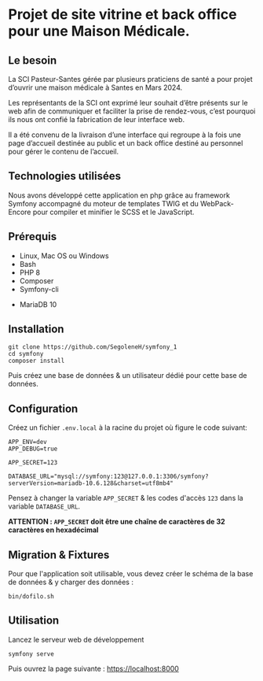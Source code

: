 # Projet de site vitrine et back office pour une Maison Médicale.

## Le besoin

La SCI Pasteur-Santes gérée par plusieurs praticiens de santé a pour projet
d’ouvrir une maison médicale à Santes en Mars 2024.

Les représentants de la SCI ont exprimé leur souhait d’être présents sur le
web afin de communiquer et faciliter la prise de rendez-vous, c’est pourquoi ils nous
ont confié la fabrication de leur interface web.

Il a été convenu de la livraison d’une interface qui regroupe à la fois une page
d’accueil destinée au public et un back office destiné au personnel pour gérer le
contenu de l’accueil.


## Technologies utilisées
Nous avons développé cette application en php grâce au framework Symfony
accompagné du moteur de templates TWIG et du WebPack-Encore pour compiler et
minifier le SCSS et le JavaScript.

## Prérequis

- Linux, Mac OS ou Windows
- Bash
- PHP 8
- Composer
- Symfony-cli
* MariaDB 10


## Installation

```
git clone https://github.com/SegoleneH/symfony_1
cd symfony
composer install
```

Puis créez une base de données & un utilisateur dédié pour cette base de données.


## Configuration

Créez un fichier `.env.local` à la racine du projet où figure le code suivant:

```
APP_ENV=dev
APP_DEBUG=true

APP_SECRET=123

DATABASE_URL="mysql://symfony:123@127.0.0.1:3306/symfony?serverVersion=mariadb-10.6.128&charset=utf8mb4"

```

Pensez à changer la variable `APP_SECRET` & les codes d'accès `123` dans la variable `DATABASE_URL`.

**ATTENTION : `APP_SECRET` doit être une chaîne de caractères de 32 caractères en hexadécimal**


## Migration & Fixtures

Pour que l'application soit utilisable, vous devez créer le schéma de la base de données & y charger des données :

```
bin/dofilo.sh
```


## Utilisation

Lancez le serveur web de développement

```
symfony serve
```

Puis ouvrez la page suivante : [https://localhost:8000](https://localhost:8000)
